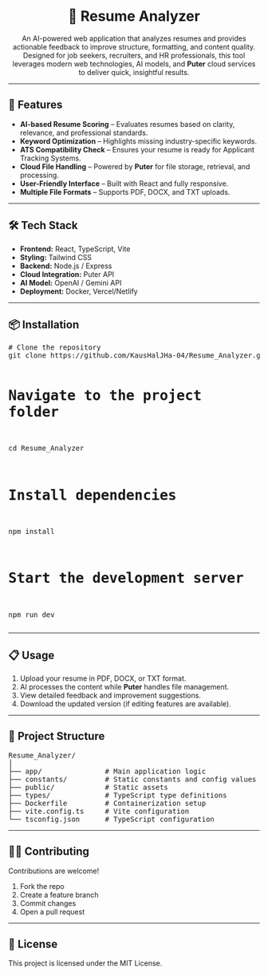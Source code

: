 <h1 align="center">📄 Resume Analyzer</h1>

<p align="center">
  An AI-powered web application that analyzes resumes and provides actionable feedback to improve structure, formatting, and content quality.
  Designed for job seekers, recruiters, and HR professionals, this tool leverages modern web technologies, AI models, and <b>Puter</b> cloud services to deliver quick, insightful results.
</p>

---

<h2>🚀 Features</h2>
<ul>
  <li><b>AI-based Resume Scoring</b> – Evaluates resumes based on clarity, relevance, and professional standards.</li>
  <li><b>Keyword Optimization</b> – Highlights missing industry-specific keywords.</li>
  <li><b>ATS Compatibility Check</b> – Ensures your resume is ready for Applicant Tracking Systems.</li>
  <li><b>Cloud File Handling</b> – Powered by <b>Puter</b> for file storage, retrieval, and processing.</li>
  <li><b>User-Friendly Interface</b> – Built with React and fully responsive.</li>
  <li><b>Multiple File Formats</b> – Supports PDF, DOCX, and TXT uploads.</li>
</ul>

---

<h2>🛠 Tech Stack</h2>
<ul>
  <li><b>Frontend:</b> React, TypeScript, Vite</li>
  <li><b>Styling:</b> Tailwind CSS</li>
  <li><b>Backend:</b> Node.js / Express</li>
  <li><b>Cloud Integration:</b> Puter API</li>
  <li><b>AI Model:</b> OpenAI / Gemini API</li>
  <li><b>Deployment:</b> Docker, Vercel/Netlify</li>
</ul>

---

<h2>📦 Installation</h2>
<pre>
# Clone the repository
git clone https://github.com/KausHalJHa-04/Resume_Analyzer.git

# Navigate to the project folder
cd Resume_Analyzer

# Install dependencies
npm install

# Start the development server
npm run dev
</pre>

---

<h2>📋 Usage</h2>
<ol>
  <li>Upload your resume in PDF, DOCX, or TXT format.</li>
  <li>AI processes the content while <b>Puter</b> handles file management.</li>
  <li>View detailed feedback and improvement suggestions.</li>
  <li>Download the updated version (if editing features are available).</li>
</ol>

---

<h2>📂 Project Structure</h2>
<pre>
Resume_Analyzer/
│
├── app/               # Main application logic
├── constants/         # Static constants and config values
├── public/            # Static assets
├── types/             # TypeScript type definitions
├── Dockerfile         # Containerization setup
├── vite.config.ts     # Vite configuration
└── tsconfig.json      # TypeScript configuration
</pre>

---

<h2>🧑‍💻 Contributing</h2>
<p>
  Contributions are welcome!
  <ol>
    <li>Fork the repo</li>
    <li>Create a feature branch</li>
    <li>Commit changes</li>
    <li>Open a pull request</li>
  </ol>
</p>

---

<h2>📜 License</h2>
<p>This project is licensed under the MIT License.</p>
